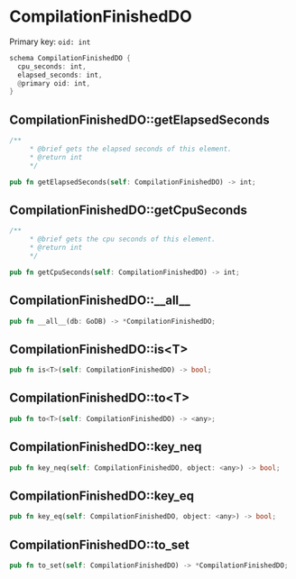 # CompilationFinishedDO

Primary key: `oid: int`

```rust
schema CompilationFinishedDO {
  cpu_seconds: int,
  elapsed_seconds: int,
  @primary oid: int,
}
```
## CompilationFinishedDO::getElapsedSeconds

```rust
/**
     * @brief gets the elapsed seconds of this element.
     * @return int
     */
```
```rust
pub fn getElapsedSeconds(self: CompilationFinishedDO) -> int;
```
## CompilationFinishedDO::getCpuSeconds

```rust
/**
     * @brief gets the cpu seconds of this element.
     * @return int
     */
```
```rust
pub fn getCpuSeconds(self: CompilationFinishedDO) -> int;
```
## CompilationFinishedDO::\_\_all\_\_

```rust
pub fn __all__(db: GoDB) -> *CompilationFinishedDO;
```
## CompilationFinishedDO::is\<T\>

```rust
pub fn is<T>(self: CompilationFinishedDO) -> bool;
```
## CompilationFinishedDO::to\<T\>

```rust
pub fn to<T>(self: CompilationFinishedDO) -> <any>;
```
## CompilationFinishedDO::key\_neq

```rust
pub fn key_neq(self: CompilationFinishedDO, object: <any>) -> bool;
```
## CompilationFinishedDO::key\_eq

```rust
pub fn key_eq(self: CompilationFinishedDO, object: <any>) -> bool;
```
## CompilationFinishedDO::to\_set

```rust
pub fn to_set(self: CompilationFinishedDO) -> *CompilationFinishedDO;
```
